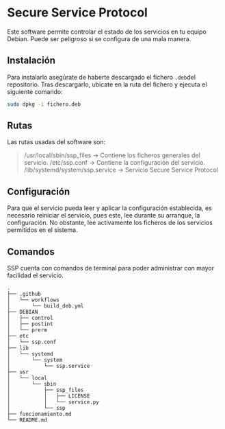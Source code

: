 # Secure Service Protocol
Este software permite controlar el estado de los servicios en tu equipo Debian.
Puede ser peligroso si se configura de una mala manera.

## Instalación
Para instalarlo asegúrate de haberte descargado el fichero `.deb`del repositorio.
Tras descargarlo, ubicate en la ruta del fichero y ejecuta el siguiente comando:
```sh
sudo dpkg -i fichero.deb
```

## Rutas
Las rutas usadas del software son:
> /usr/local/sbin/ssp_files -> Contiene los ficheros generales del servicio.
> /etc/ssp.conf -> Contiene la configuración del servicio.
> /lib/systemd/system/ssp.service -> Servicio Secure Service Protocol

## Configuración
Para que el servicio pueda leer y aplicar la configuración establecida, es necesario reiniciar el servicio, pues este, lee durante su arranque, la configuración.
No obstante, lee activamente los ficheros de los servicios permitidos en el sistema.

## Comandos
SSP cuenta con comandos de terminal para poder administrar con mayor facilidad el servicio.

```
.
├── .github
│   └── workflows
│       └── build_deb.yml
├── DEBIAN
│   ├── control
│   ├── postint
│   └── prerm
├── etc
│   └── ssp.conf
├── lib
│   └── systemd
│       └── system
│           └── ssp.service
├── usr
│   └── local
│       └── sbin
│           ├── ssp_files
│           │   ├── LICENSE
│           │   └── service.py
│           └── ssp
├── funcionamiento.md
└── README.md
```